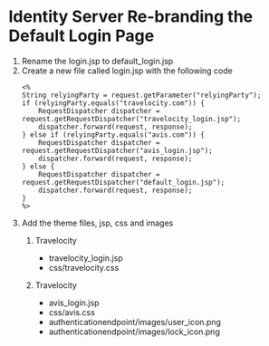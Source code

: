 # Identity Server Re-branding the Default Login Page

1. Rename the login.jsp to default_login.jsp
2. Create a new file called login.jsp with the following code
    ```
   <%
    String relyingParty = request.getParameter("relyingParty");
    if (relyingParty.equals("travelocity.com")) {
        RequestDispatcher dispatcher = request.getRequestDispatcher("travelocity_login.jsp");
        dispatcher.forward(request, response);
    } else if (relyingParty.equals("avis.com")) {
        RequestDispatcher dispatcher = request.getRequestDispatcher("avis_login.jsp");
        dispatcher.forward(request, response);
    } else {
        RequestDispatcher dispatcher = request.getRequestDispatcher("default_login.jsp");
        dispatcher.forward(request, response);
    }
    %>
   ```
3. Add the theme files, jsp, css and images
    1. Travelocity 
       - travelocity_login.jsp
       - css/travelocity.css

   2. Travelocity
       - avis_login.jsp
       - css/avis.css
       - authenticationendpoint/images/user_icon.png
       - authenticationendpoint/images/lock_icon.png
